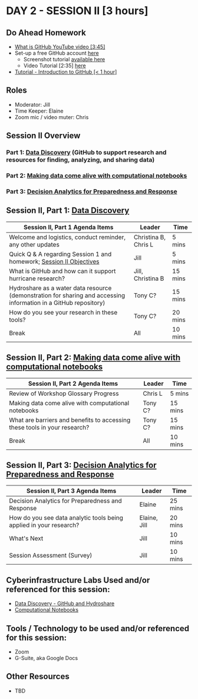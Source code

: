 

# DAY 2 - SESSION II [3 hours]

## Do Ahead Homework
* [What is GitHub YouTube video [3:45]](https://www.youtube.com/watch?v=w3jLJU7DT5E)
* Set-up a free GitHub account [here](https://github.com/join)
  * Screenshot tutorial [available here](https://www.wikihow.com/Create-an-Account-on-GitHub)
  * Video Tutorial [2:35] [here](https://lambdaschool.com/the-commons/how-to-sign-up-for-a-free-github-account)
* [Tutorial - Introduction to GitHub [< 1 hour]](https://lab.github.com/githubtraining/introduction-to-github)

## Roles
* Moderator: Jill
* Time Keeper: Elaine
* Zoom mic / video muter: Chris

## Session II Overview
### Part 1: [Data Discovery](https://rapid-research.github.io/nc_pr_virtual_workshop/modules/intro_to_github.html) (GitHub to support research and resources for finding, analyzing, and sharing data)
### Part 2: [Making data come alive with computational notebooks](https://rapid-research.github.io/nc_pr_virtual_workshop/modules/intro_to_jupyter_notebooks.html)
### Part 3: [Decision Analytics for Preparedness and Response](https://github.com/rapid-research.io/nc_pr_virtual_workshop/modules/intro_to_data_analytics.html)

## Session II, Part 1: [Data Discovery](https://rapid-research.github.io/nc_pr_virtual_workshop/modules/intro_to_github.html)

Session II, Part 1 Agenda Items | Leader | Time 
---------------------------------------- | --------------- | ------- 
Welcome and logistics, conduct reminder, any other updates | Christina B, Chris L | 5 mins 
Quick Q & A regarding Session 1 and homework; [Session II Objectives](https://rapid-research.github.io/nc_pr_virtual_workshop/modules/sessionII_goals.html) | Jill | 5 mins 
What is GitHub and how can it support hurricane research? | Jill, Christina B | 15 mins
Hydroshare as a water data resource (demonstration for sharing and accessing information in a GitHub repository) | Tony C? | 15 mins
How do you see your research in these tools? | Tony C? | 20 mins
Break | All | 10 mins

[//]: # (Any problems that need to be addressed) 

## Session II, Part 2: [Making data come alive with computational notebooks](https://rapid-research.github.io/nc_pr_virtual_workshop/modules/intro_to_jupyter_notebooks.html)

Session II, Part 2 Agenda Items | Leader | Time 
---------------------------------------- | --------------- | ------- 
Review of Workshop Glossary Progress | Chris L  | 5 mins
Making data come alive with computational notebooks  | Tony C? | 15 mins
What are barriers and benefits to accessing these tools in your research? | Tony C? | 15 mins
Break | All | 10 mins

## Session II, Part 3: [Decision Analytics for Preparedness and Response](https://github.com/rapid-research.io/nc_pr_virtual_workshop/modules/intro_to_data_analytics.html)

Session II, Part 3 Agenda Items | Leader | Time 
---------------------------------------- | --------------- | ------- 
Decision Analytics for Preparedness and Response | Elaine | 25 mins
How do you see data analytic tools being applied in your research? | Elaine, Jill | 20 mins
What's Next | Jill | 10 mins
Session Assessment (Survey) | Jill | 10 mins

## Cyberinfrastructure Labs Used and/or referenced for this session:
* [Data Discovery - GitHub and Hydroshare](https://rapid-research.github.io/nc_pr_virtual_workshop/modules/intro_to_github.html)
* [Computational Notebooks](https://rapid-research.github.io/nc_pr_virtual_workshop/modules/intro_to_jupyter_notebooks.html)

## Tools / Technology to be used and/or referenced for this session:
* Zoom
* G-Suite, aka Google Docs

## Other Resources
* TBD
